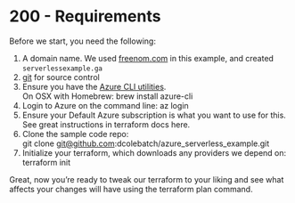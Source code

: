 # 200 - Requirements

Before we start, you need the following:

1. A domain name. We used [freenom.com](http://freenom.com/) in this example, and created ```serverlessexample.ga```
2. [git](https://git-scm.com/) for source control
3. Ensure you have the [Azure CLI utilities](https://github.com/Azure/azure-cli).<br/> 
On OSX with Homebrew: brew install azure-cli
4. Login to Azure on the command line: az login
5. Ensure your Default Azure subscription is what you want to use for this. See great instructions in terraform docs here.
6. Clone the sample code repo: <br/>
git clone git@github.com:dcolebatch/azure_serverless_example.git
7. Initialize your terraform, which downloads any providers we depend on: terraform init

Great, now you’re ready to tweak our terraform to your liking and see what affects your changes will have using the terraform plan command.
